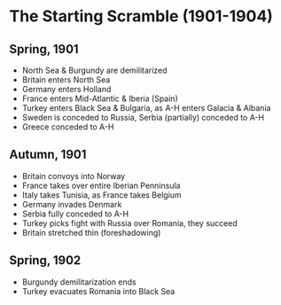 # The Starting Scramble (1901-1904)
## Spring, 1901
- North Sea & Burgundy are demilitarized
- Britain enters North Sea
- Germany enters Holland
- France enters Mid-Atlantic & Iberia (Spain)
- Turkey enters Black Sea & Bulgaria, as A-H enters Galacia & Albania
- Sweden is conceded to Russia, Serbia (partially) conceded to A-H
- Greece conceded to A-H
## Autumn, 1901
- Britain convoys into Norway
- France takes over entire Iberian Penninsula
- Italy takes Tunisia, as France takes Belgium
- Germany invades Denmark
- Serbia fully conceded to A-H
- Turkey picks fight with Russia over Romania, they succeed
- Britain stretched thin (foreshadowing)
## Spring, 1902
- Burgundy demilitarization ends
- Turkey evacuates Romania into Black Sea

